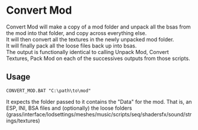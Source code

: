 # Convert Mod

Convert Mod will make a copy of a mod folder and unpack all the bsas from the mod into that folder, and copy across everything else.  
It will then convert all the textures in the newly unpacked mod folder.  
It will finally pack all the loose files back up into bsas.  
The output is functionally identical to calling Unpack Mod, Convert Textures, Pack Mod on each of the successives outputs from those scripts.

## Usage

`CONVERT_MOD.BAT "C:\path\to\mod"`

It expects the folder passed to it contains the "Data" for the mod.  That is, an ESP, INI, BSA files and (optionally) the loose folders (grass/interface/lodsettings/meshes/music/scripts/seq/shadersfx/sound/strings/textures)

